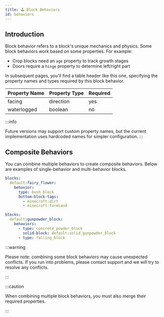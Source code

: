 ```yaml
---
title: 🕹️ Block Behaviors
id: behaviors
---
```


## Introduction

Block behavior refers to a block's unique mechanics and physics. Some block behaviors work based on some properties. For example:
- Crop blocks need an `age` property to track growth stages
- Doors require a `hinge` property to determine left/right part

In subsequent pages, you'll find a table header like this one, specifying the property names and types required by this block behavior.

| Property Name | Property Type | Required |
|---------|---------|---------|
| facing   | direction   | yes   |
| waterlogged   | boolean   | no   |

:::info

Future versions may support custom property names, but the current implementation uses hardcoded names for simpler configuration.
:::

## Composite Behaviors

You can combine multiple behaviors to create composite behaviors. Below are examples of single-behavior and multi-behavior blocks.

```yaml
blocks:
  default:fairy_flower:
    behavior:
      type: bush_block
      bottom-block-tags:
        - minecraft:dirt
        - minecraft:farmland
```
```yml
blocks:
  default:gunpowder_block:
    behaviors:
      - type: concrete_powder_block
        solid-block: default:solid_gunpowder_block
      - type: falling_block
```

:::warning

Please note: combining some block behaviors may cause unexpected conflicts. If you run into problems, please contact support and we will try to resolve any conflicts.

:::

:::caution

When combining multiple block behaviors, you must also merge their required properties.

:::